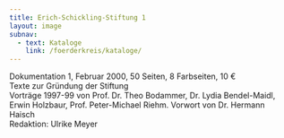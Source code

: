 ```yaml
---
title: Erich-Schickling-Stiftung 1
layout: image
subnav:
  - text: Kataloge
    link: /foerderkreis/kataloge/
---
```


Dokumentation 1, Februar 2000, 50 Seiten, 8 Farbseiten, 10 €  
Texte zur Gründung der Stiftung  
Vorträge 1997-99 von Prof. Dr. Theo Bodammer, Dr. Lydia Bendel-Maidl, Erwin Holzbaur, Prof. Peter-Michael Riehm. Vorwort von Dr. Hermann Haisch  
Redaktion: Ulrike Meyer